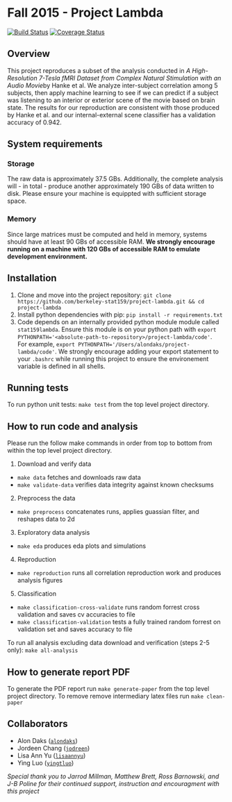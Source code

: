 # Fall 2015 - Project Lambda
[![Build Status](https://travis-ci.org/berkeley-stat159/project-lambda.svg?branch=master)](https://travis-ci.org/berkeley-stat159/project-lambda?branch=master)
[![Coverage Status](https://coveralls.io/repos/berkeley-stat159/project-lambda/badge.svg?branch=master)](https://coveralls.io/r/berkeley-stat159/project-lambda?branch=master)

## Overview
This project reproduces a subset of the analysis conducted in *A High-Resolution 7-Tesla fMRI Dataset from Complex Natural Stimulation with an Audio Movie*by Hanke et al. We analyze inter-subject correlation among 5 subjects, then apply machine learning to see if we can predict if a subject was
listening to an interior or exterior scene of the movie based on brain state. The results for our reproduction are consistent with those produced by Hanke et al. and our internal-external scene classifier has a validation accuracy of 0.942.


## System requirements
### Storage
The raw data is approximately 37.5 GBs. Additionally, the complete analysis will - in total - produce another approximately 190 GBs of data written to disk. Please ensure your machine is equippted with sufficient storage space. 
### Memory
Since large matrices must be computed and held in memory, systems should have at least 90 GBs of accessible RAM. **We strongly encourage running on a machine with 120 GBs of accessible RAM to emulate development environment.** 


## Installation
1. Clone and move into the project repository: `git clone https://github.com/berkeley-stat159/project-lambda.git && cd project-lambda`
2. Install python dependencies with pip: `pip install -r requirements.txt`
3. Code depends on an internally provided python module module called `stat159lambda`. Ensure this module is on your python path with `export PYTHONPATH='<absolute-path-to-repository>/project-lambda/code'`.  
For example, `export PYTHONPATH='/Users/alondaks/project-lambda/code'`. We strongly encourage adding your export statement to your `.bashrc` while running this project to ensure the environement variable is defined in all shells. 


## Running tests
To run python unit tests: `make test` from the top level project directory.


## How to run code and analysis
Please run the follow make commands in order from top to bottom from within the top level project directory.  

1. Download and verify data    
  - `make data` fetches and downloads raw data  
  - `make validate-data` verifies data integrity against known checksums  
2. Preprocess the data 
  - `make preprocess` concatenates runs, applies guassian filter, and reshapes data to 2d 
3. Exploratory data analysis 
  - `make eda` produces eda plots and simulations 
4. Reproduction 
  - `make reproduction` runs all correlation reproduction work and produces analysis figures 
5. Classification 
  - `make classification-cross-validate` runs random forrest cross validation and saves cv accuracies to file 
  - `make classification-validation` tests a fully trained random forrest on validation set and saves accuracy to file 

To run all analysis excluding data download and verification (steps 2-5 only): `make all-analysis`

## How to generate report PDF
To generate the PDF report run `make generate-paper` from the top level project directory. To remove remove intermediary latex files run `make clean-paper`

## Collaborators
- Alon Daks ([`alondaks`](https://github.com/alondaks))
- Jordeen Chang ([`jodreen`](https://github.com/jodreen))
- Lisa Ann Yu ([`lisaannyu`](https://github.com/lisaannyu))
- Ying Luo ([`yingtluo`](https://github.com/yingtluo))

*Special thank you to Jarrod Millman, Matthew Brett, Ross Barnowski, and J-B Poline for their continued support, instruction and encouragment with this project*
